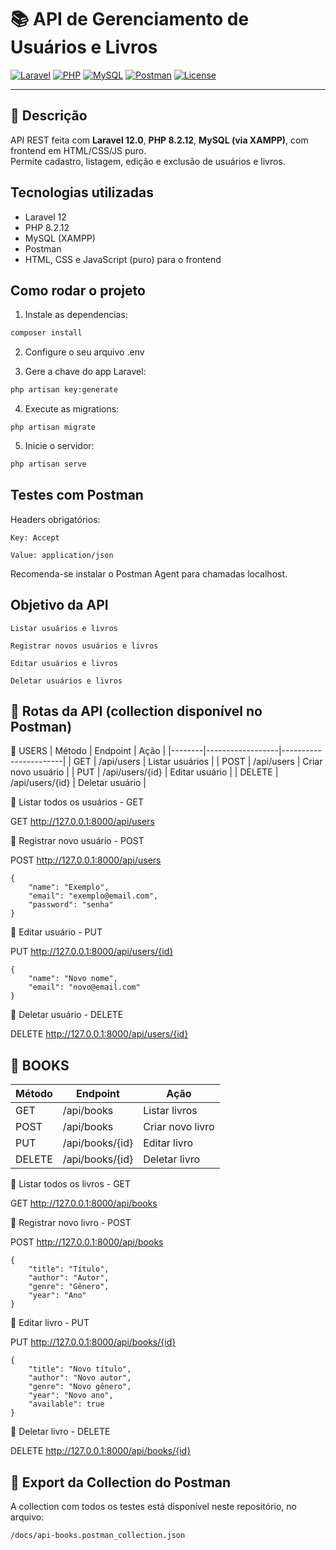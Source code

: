 # 📚 API de Gerenciamento de Usuários e Livros

[![Laravel](https://img.shields.io/badge/Laravel-12.x-red?style=flat&logo=laravel)](https://laravel.com)
[![PHP](https://img.shields.io/badge/PHP-8.2-blue?logo=php)](https://www.php.net/)
[![MySQL](https://img.shields.io/badge/MySQL-5.7-orange?logo=mysql)](https://www.mysql.com/)
[![Postman](https://img.shields.io/badge/Tested_with-Postman-FF6C37?logo=postman)](https://www.postman.com/)
[![License](https://img.shields.io/badge/license-MIT-lightgrey)](LICENSE)

---

## 📖 Descrição

API REST feita com **Laravel 12.0**, **PHP 8.2.12**, **MySQL (via XAMPP)**, com frontend em HTML/CSS/JS puro.  
Permite cadastro, listagem, edição e exclusão de usuários e livros.  

## Tecnologias utilizadas

- Laravel 12
- PHP 8.2.12
- MySQL (XAMPP)
- Postman
- HTML, CSS e JavaScript (puro) para o frontend

## Como rodar o projeto
1. Instale as dependencias:
```bash
composer install
```
2. Configure o seu arquivo .env
   
4. Gere a chave do app Laravel:
```bash
php artisan key:generate
```
4. Execute as migrations:
```
php artisan migrate
```
5. Inicie o servidor:
```bash
php artisan serve
```
## Testes com Postman
Headers obrigatórios:

    Key: Accept

    Value: application/json

Recomenda-se instalar o Postman Agent para chamadas localhost.

## Objetivo da API

    Listar usuários e livros

    Registrar novos usuários e livros

    Editar usuários e livros

    Deletar usuários e livros

## 📮 Rotas da API (collection disponível no Postman)
🔹 USERS
| Método | Endpoint         | Ação                  |
|--------|------------------|-----------------------|
| GET    | /api/users       | Listar usuários       |
| POST   | /api/users    | Criar novo usuário    |
| PUT    | /api/users/{id}  | Editar usuário        |
| DELETE | /api/users/{id}  | Deletar usuário       |

🔸 Listar todos os usuários - GET

GET http://127.0.0.1:8000/api/users

🔸 Registrar novo usuário - POST

POST http://127.0.0.1:8000/api/users
```
{
    "name": "Exemplo",
    "email": "exemplo@email.com",
    "password": "senha"
}
```
🔸 Editar usuário - PUT

PUT http://127.0.0.1:8000/api/users/{id}
```
{
    "name": "Novo nome",
    "email": "novo@email.com"
}
```
🔸 Deletar usuário - DELETE

DELETE http://127.0.0.1:8000/api/users/{id}

## 🔹 BOOKS
| Método | Endpoint         | Ação                  |
|--------|------------------|-----------------------|
| GET    | /api/books       | Listar livros       |
| POST   | /api/books    | Criar novo livro   |
| PUT    | /api/books/{id}  | Editar livro       |
| DELETE | /api/books/{id}  | Deletar livro      |

🔸 Listar todos os livros - GET

GET http://127.0.0.1:8000/api/books

🔸 Registrar novo livro - POST

POST http://127.0.0.1:8000/api/books
```
{
    "title": "Título",
    "author": "Autor",
    "genre": "Gênero",
    "year": "Ano"
}
```
🔸 Editar livro - PUT

PUT http://127.0.0.1:8000/api/books/{id}
```
{
    "title": "Novo título",
    "author": "Novo autor",
    "genre": "Novo gênero",
    "year": "Novo ano",
    "available": true
}
```
🔸 Deletar livro - DELETE

DELETE http://127.0.0.1:8000/api/books/{id}

## 📁 Export da Collection do Postman

A collection com todos os testes está disponível neste repositório, no arquivo:
```
/docs/api-books.postman_collection.json
```

